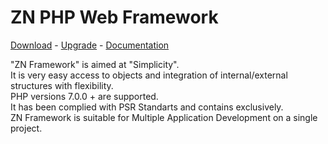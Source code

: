 # ZN PHP Web Framework
[Download](https://www.znframework.com/framework/download) - 
[Upgrade](https://www.znframework.com/framework/upgrade) - 
[Documentation](http:s//www.znframework.com/documentation)

<p>
"ZN Framework" is aimed at "Simplicity".<br />
It is very easy access to objects and integration of internal/external structures with flexibility.<br />
PHP versions 7.0.0 + are supported.<br />
It has been complied with PSR Standarts and contains exclusively.<br />
ZN Framework is suitable for Multiple Application Development on a single project.
</p>
